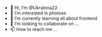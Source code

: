 - 👋 Hi, I’m @UkraInna22
- 👀 I’m interested in photoes
- 🌱 I’m currently learning all about frontend
- 💞️ I’m looking to collaborate on ...
- 📫 How to reach me ...

<!---
UkraInna22/UkraInna22 is a ✨ special ✨ repository because its `README.md` (this file) appears on your GitHub profile.
You can click the Preview link to take a look at your changes.
--->
